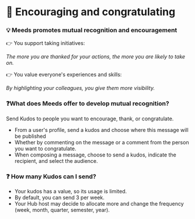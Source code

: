 # 🙏 Encouraging and congratulating

### :bulb: Meeds promotes mutual recognition and encouragement

👉 You support taking initiatives:&#x20;

_The more you are thanked for your actions, the more you are likely to take on._

👉 You value everyone's experiences and skills:&#x20;

_By highlighting your colleagues, you give them more visibility._

### :question:What does Meeds offer to develop mutual recognition?

Send Kudos to people you want to encourage, thank, or congratulate.&#x20;

* From a user's profile, send a kudos and choose where this message will be published&#x20;
* Whether by commenting on the message or a comment from the person you want to congratulate.
* When composing a message, choose to send a kudos, indicate the recipient, and select the audience.

### :question: How many Kudos can I send?

* Your kudos has a value, so its usage is limited.&#x20;
* By default, you can send 3 per week.&#x20;
* Your Hub host may decide to allocate more and change the frequency (week, month, quarter, semester, year).
